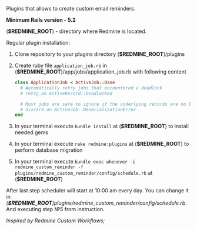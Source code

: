 Plugins that allows to create custom email reminders.

**Minimum Rails version - 5.2**


(**$REDMINE_ROOT**) - directory where Redmine is located.

Regular plugin installation:
1) Clone repository to your plugins directory (**$REDMINE_ROOT**)/plugins
2) Create ruby file ```application_job.rb``` in (**$REDMINE_ROOT**)/app/jobs/application_job.rb with following content

    ```ruby
    class ApplicationJob < ActiveJob::Base
      # Automatically retry jobs that encountered a deadlock
      # retry_on ActiveRecord::Deadlocked
    
      # Most jobs are safe to ignore if the underlying records are no longer available
      # discard_on ActiveJob::DeserializationError
    end
    ```

3) In your terminal execute ```bundle install``` at (**$REDMINE_ROOT**) to install needed gems
4) In your terminal execute ```rake redmine:plugins``` at (**$REDMINE_ROOT**) to perform database migration
5) In your terminal execute ```bundle exec whenever -i redmine_custom_reminder -f plugins/redmine_custom_reminder/config/schedule.rb``` at (**$REDMINE_ROOT**)

After last step scheduler will start at 10:00 am every day. You can change it in *(**$REDMINE_ROOT**)plugins/redmine_custom_reminder/config/schedule.rb*. And executing step №5 from instruction.


_Inspired by Redmine Custom Workflows;_